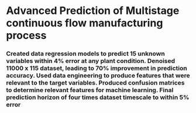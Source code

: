 # Advanced Prediction of Multistage continuous flow manufacturing process

### Created data regression models to predict 15 unknown variables within  4% error at any plant condition.  Denoised 11000 x 115 dataset, leading to 70% improvement in prediction accuracy. Used data engineering to produce features that were relevant to the target variables. Produced confusion matrices to determine relevant features for machine learning. Final prediction horizon of four times dataset timescale to within 5% error
